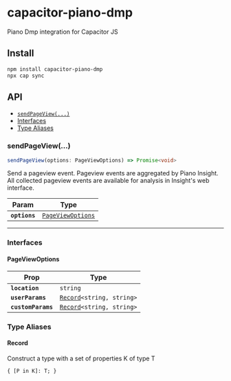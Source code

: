 # capacitor-piano-dmp

Piano Dmp integration for Capacitor JS

## Install

```bash
npm install capacitor-piano-dmp
npx cap sync
```

## API

<docgen-index>

* [`sendPageView(...)`](#sendpageview)
* [Interfaces](#interfaces)
* [Type Aliases](#type-aliases)

</docgen-index>

<docgen-api>
<!--Update the source file JSDoc comments and rerun docgen to update the docs below-->

### sendPageView(...)

```typescript
sendPageView(options: PageViewOptions) => Promise<void>
```

Send a pageview event. Pageview events are aggregated by Piano Insight. All collected pageview events are available 
for analysis in Insight's web interface.

| Param         | Type                                                        |
| ------------- | ----------------------------------------------------------- |
| **`options`** | <code><a href="#pageviewoptions">PageViewOptions</a></code> |

--------------------


### Interfaces


#### PageViewOptions

| Prop               | Type                                                            |
| ------------------ | --------------------------------------------------------------- |
| **`location`**     | <code>string</code>                                             |
| **`userParams`**   | <code><a href="#record">Record</a>&lt;string, string&gt;</code> |
| **`customParams`** | <code><a href="#record">Record</a>&lt;string, string&gt;</code> |


### Type Aliases


#### Record

Construct a type with a set of properties K of type T

<code>{ [P in K]: T; }</code>

</docgen-api>
